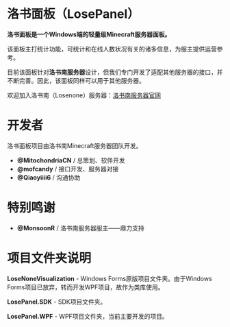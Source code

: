 # 洛书面板（LosePanel）
**洛书面板是一个Windows端的轻量级Minecraft服务器面板。**

该面板主打统计功能，可统计和在线人数状况有关的诸多信息，为服主提供运营参考。

目前该面板针对**洛书南服务器**设计，但我们专门开发了适配其他服务器的接口，并不断完善。因此，该面板同样可以用于其他服务器。

欢迎加入洛书南（Losenone）服务器：[洛书南服务器官网](http://www.losenone.cn)

# 开发者
洛书面板项目由洛书南Minecraft服务器团队开发。

- **@MitochondriaCN** / 总策划、软件开发
- **@mofcandy** / 接口开发、服务器对接
- **@Qiaoyiiii6** / 沟通协助

# 特别鸣谢
- **@MonsoonR** / 洛书南服务器服主——鼎力支持


# 项目文件夹说明
**LoseNoneVisualization** - Windows Forms原版项目文件夹。由于Windows Forms项目已放弃，转而开发WPF项目，故作为类库使用。

**LosePanel.SDK** - SDK项目文件夹。

**LosePanel.WPF** - WPF项目文件夹，当前主要开发的项目。
